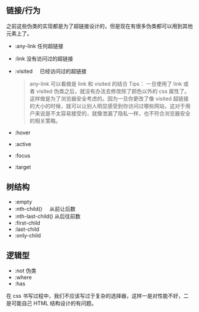 ## 链接/行为

之前这些伪类的实现都是为了超链接设计的，但是现在有很多伪类都可以用到其他元素上了。

- :any-link 任何超链接
- :link 没有访问过的超链接
- :visited     已经访问过的超链接

  > any-link 可以看做是 link 和 visited 的结合
  > Tips：
  > 一旦使用了 link 或者 visited 伪类之后，就没有办法去修改除了颜色以外的 css 属性了。
  > 这样做是为了浏览器安全考虑的。因为一旦你更改了像 visited 超链接的大小的时候，就可以让别人明显感受到你访问过哪些网站，这对于用户来说是不太容易接受的，就像泄漏了隐私一样，也不符合浏览器安全的相关策略。

- :hover
- :active
- :focus
- :target

## 树结构

- :empty
- :nth-child()     从前让后数
- :nth-last-child() 从后往前数
- :first-child
- :last-child
- :only-child

## 逻辑型

- :not 伪类
- :where
- :has

在 css 书写过程中，我们不应该写过于复杂的选择器，这样一是对性能不好，二是可能自己 HTML 结构设计的有问题。
